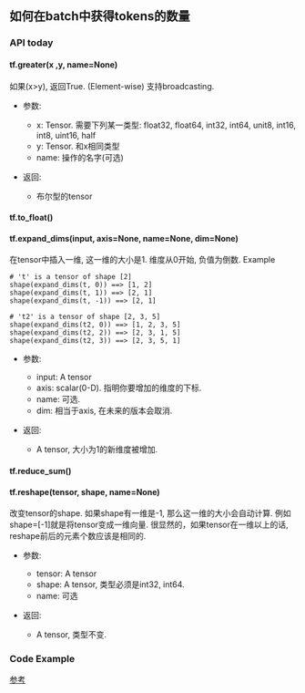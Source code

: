 ## 如何在batch中获得tokens的数量

### API today

#### tf.greater(x ,y, name=None)

如果(x>y), 返回True. (Element-wise)
支持broadcasting.

- 参数:

  - x: Tensor. 需要下列某一类型: float32, float64, int32, int64, unit8, int16, int8, uint16, half
  - y: Tensor. 和x相同类型
  - name: 操作的名字(可选)

- 返回:

  - 布尔型的tensor
  
#### tf.to_float()

#### tf.expand_dims(input, axis=None, name=None, dim=None)

在tensor中插入一维, 这一维的大小是1.
维度从0开始, 负值为倒数.
Example

```
# 't' is a tensor of shape [2]
shape(expand_dims(t, 0)) ==> [1, 2]
shape(expand_dims(t, 1)) ==> [2, 1]
shape(expand_dims(t, -1)) ==> [2, 1]

# 't2' is a tensor of shape [2, 3, 5]
shape(expand_dims(t2, 0)) ==> [1, 2, 3, 5]
shape(expand_dims(t2, 2)) ==> [2, 3, 1, 5]
shape(expand_dims(t2, 3)) ==> [2, 3, 5, 1]
```

- 参数:

  - input: A tensor
  - axis: scalar(0-D). 指明你要增加的维度的下标.
  - name: 可选.
  - dim: 相当于axis, 在未来的版本会取消.

- 返回:

  - A tensor, 大小为1的新维度被增加.


#### tf.reduce_sum()



#### tf.reshape(tensor, shape, name=None)

改变tensor的shape.
如果shape有一维是-1, 那么这一维的大小会自动计算. 例如shape=[-1]就是将tensor变成一维向量.
很显然的，如果tensor在一维以上的话, reshape前后的元素个数应该是相同的.

- 参数:

  - tensor: A tensor
  - shape: A tensor, 类型必须是int32, int64.
  - name: 可选

- 返回:

  - A tensor, 类型不变.


### Code Example

[参考](../Code/models/simplefunc/simpleFunctions.py)


